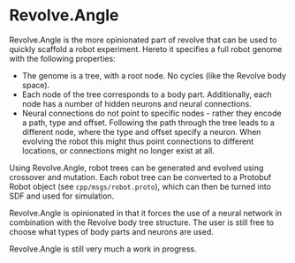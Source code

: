 # Revolve.Angle
Revolve.Angle is the more opinionated part of revolve that can be used to quickly
scaffold a robot experiment. Hereto it specifies a full robot genome with
the following properties:

- The genome is a tree, with a root node. No cycles (like the Revolve body space).
- Each node of the tree corresponds to a body part. Additionally, each node
  has a number of hidden neurons and neural connections.
- Neural connections do not point to specific nodes - rather they encode a
  path, type and offset. Following the path through the tree leads to
  a different node, where the type and offset specify a neuron. When
  evolving the robot this might thus point connections to different
  locations, or connections might no longer exist at all.

Using Revolve.Angle, robot trees can be generated and evolved using crossover
and mutation. Each robot tree can be converted to a Protobuf Robot object
(see `cpp/msgs/robot.proto`), which can then be turned into SDF and used
for simulation.

Revolve.Angle is opinionated in that it forces the use of a neural network
in combination with the Revolve body tree structure. The user is still
free to choose what types of body parts and neurons are used.

Revolve.Angle is still very much a work in progress.
